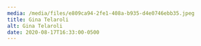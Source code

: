 ```yaml
---
media: /media/files/e809ca94-2fe1-408a-b935-d4e0746ebb35.jpeg
title: Gina Telaroli
alt: Gina Telaroli
date: 2020-08-17T16:33:00-0500
---
```


